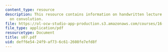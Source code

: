 ```yaml
---
content_type: resource
description: This resource contains information on handwritten lecture notes based
  on convolution.
file: https://ol-ocw-studio-app-production.s3.amazonaws.com/courses/16-01-unified-engineering-i-ii-iii-iv-fall-2005-spring-2006/deff6e5424f9af736c612608fe7efd8f_s07.pdf
file_type: application/pdf
resourcetype: Document
title: s07.pdf
uid: deff6e54-24f9-af73-6c61-2608fe7efd8f
---
```

